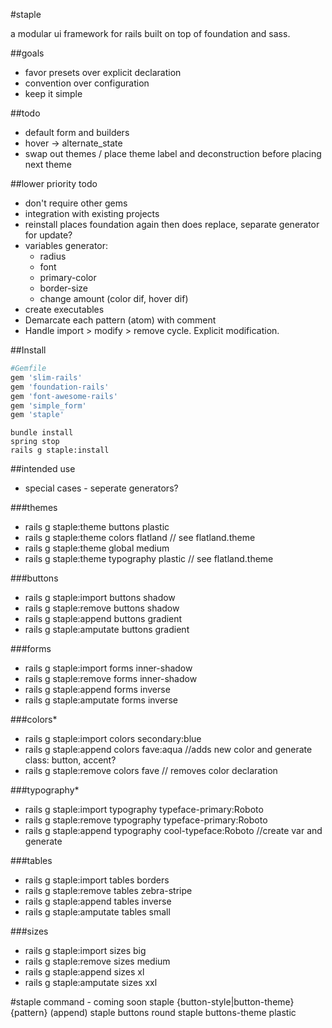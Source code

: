 #staple

a modular ui framework for rails built on top of foundation and sass.

##goals

* favor presets over explicit declaration
* convention over configuration
* keep it simple

##todo

* default form and builders
* hover -> alternate_state
* swap out themes / place theme label and deconstruction before placing next theme

##lower priority todo
* don't require other gems
* integration with existing projects
* reinstall places foundation again then does replace, separate generator for update?
* variables generator:
	* radius
	* font
	* primary-color
	* border-size
	* change amount (color dif, hover dif)
* create executables
* Demarcate each pattern (atom) with comment
* Handle import > modify > remove cycle. Explicit modification.

##Install

```ruby
#Gemfile
gem 'slim-rails'
gem 'foundation-rails'
gem 'font-awesome-rails'
gem 'simple_form'
gem 'staple'
```

```command
bundle install
spring stop
rails g staple:install
```

##intended use

* special cases - seperate generators?

###themes
* rails g staple:theme buttons plastic
* rails g staple:theme colors flatland // see flatland.theme
* rails g staple:theme global medium
* rails g staple:theme typography plastic // see flatland.theme

###buttons
* rails g staple:import buttons shadow
* rails g staple:remove buttons shadow
* rails g staple:append buttons gradient
* rails g staple:amputate buttons gradient

###forms
* rails g staple:import forms inner-shadow
* rails g staple:remove forms inner-shadow
* rails g staple:append forms inverse
* rails g staple:amputate forms inverse

###colors*
* rails g staple:import colors secondary:blue
* rails g staple:append colors fave:aqua //adds new color and generate class: button, accent?
* rails g staple:remove colors fave // removes color declaration

###typography*
* rails g staple:import typography typeface-primary:Roboto
* rails g staple:remove typography typeface-primary:Roboto
* rails g staple:append typography cool-typeface:Roboto //create var and generate

###tables
* rails g staple:import tables borders
* rails g staple:remove tables zebra-stripe
* rails g staple:append tables inverse
* rails g staple:amputate tables small

###sizes
* rails g staple:import sizes big
* rails g staple:remove sizes medium
* rails g staple:append sizes xl
* rails g staple:amputate sizes xxl

#staple command - coming soon
staple {button-style|button-theme} {pattern} (append)
staple buttons round
staple buttons-theme plastic